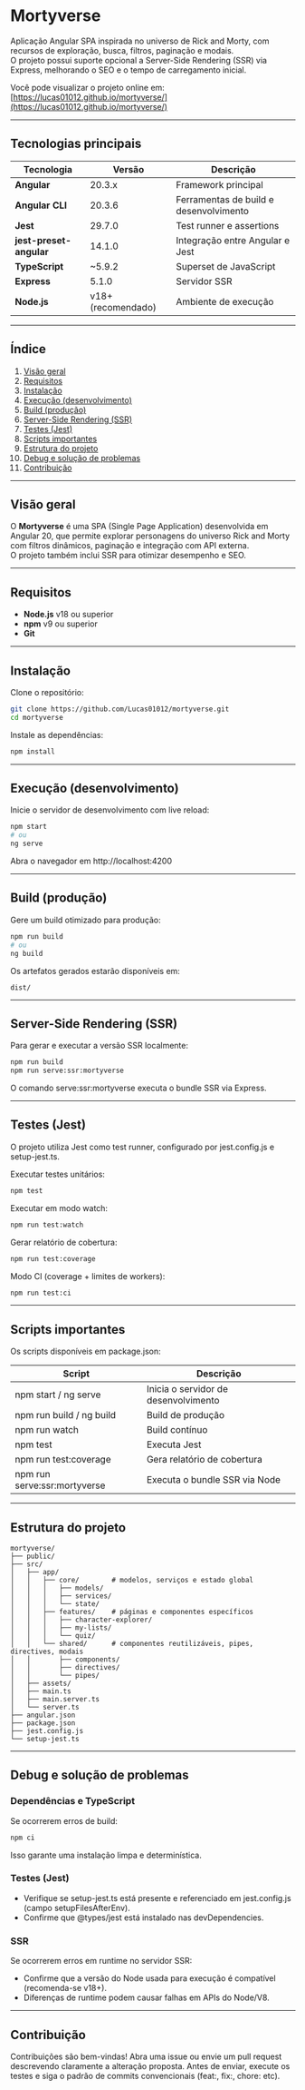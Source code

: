 
# Mortyverse

Aplicação Angular SPA inspirada no universo de Rick and Morty, com recursos de exploração, busca, filtros, paginação e modais.  
O projeto possui suporte opcional a Server-Side Rendering (SSR) via Express, melhorando o SEO e o tempo de carregamento inicial.

Você pode visualizar o projeto online em: [https://lucas01012.github.io/mortyverse/](https://lucas01012.github.io/mortyverse/)

---

## Tecnologias principais

| Tecnologia             | Versão         | Descrição                              |
|------------------------|---------------|----------------------------------------|
| **Angular**            | 20.3.x        | Framework principal                    |
| **Angular CLI**        | 20.3.6        | Ferramentas de build e desenvolvimento |
| **Jest**               | 29.7.0        | Test runner e assertions               |
| **jest-preset-angular**| 14.1.0        | Integração entre Angular e Jest        |
| **TypeScript**         | ~5.9.2        | Superset de JavaScript                 |
| **Express**            | 5.1.0         | Servidor SSR                           |
| **Node.js**            | v18+ (recomendado) | Ambiente de execução              |

---

## Índice

1. [Visão geral](#visão-geral)  
2. [Requisitos](#requisitos)  
3. [Instalação](#instalação)  
4. [Execução (desenvolvimento)](#execução-desenvolvimento)  
5. [Build (produção)](#build-produção)  
6. [Server-Side Rendering (SSR)](#server-side-rendering-ssr)  
7. [Testes (Jest)](#testes-jest)  
8. [Scripts importantes](#scripts-importantes)  
9. [Estrutura do projeto](#estrutura-do-projeto)  
10. [Debug e solução de problemas](#debug-e-solução-de-problemas)  
11. [Contribuição](#contribuição)

---

## Visão geral

O **Mortyverse** é uma SPA (Single Page Application) desenvolvida em Angular 20, que permite explorar personagens do universo Rick and Morty com filtros dinâmicos, paginação e integração com API externa.  
O projeto também inclui SSR para otimizar desempenho e SEO.

---

## Requisitos

- **Node.js** v18 ou superior  
- **npm** v9 ou superior  
- **Git**

---

## Instalação

Clone o repositório:

```bash
git clone https://github.com/Lucas01012/mortyverse.git
cd mortyverse
```

Instale as dependências:

```bash
npm install
```

---

## Execução (desenvolvimento)

Inicie o servidor de desenvolvimento com live reload:

```bash
npm start
# ou
ng serve
```

Abra o navegador em http://localhost:4200

---

## Build (produção)

Gere um build otimizado para produção:

```bash
npm run build
# ou
ng build
```

Os artefatos gerados estarão disponíveis em:

```
dist/
```

---

## Server-Side Rendering (SSR)

Para gerar e executar a versão SSR localmente:

```bash
npm run build
npm run serve:ssr:mortyverse
```

O comando serve:ssr:mortyverse executa o bundle SSR via Express.

---

## Testes (Jest)

O projeto utiliza Jest como test runner, configurado por jest.config.js e setup-jest.ts.

Executar testes unitários:
```bash
npm test
```

Executar em modo watch:
```bash
npm run test:watch
```

Gerar relatório de cobertura:
```bash
npm run test:coverage
```

Modo CI (coverage + limites de workers):
```bash
npm run test:ci
```

---

## Scripts importantes

Os scripts disponíveis em package.json:

| Script                        | Descrição                                 |
|-------------------------------|-------------------------------------------|
| npm start / ng serve          | Inicia o servidor de desenvolvimento      |
| npm run build / ng build      | Build de produção                         |
| npm run watch                 | Build contínuo                            |
| npm test                      | Executa Jest                              |
| npm run test:coverage         | Gera relatório de cobertura               |
| npm run serve:ssr:mortyverse  | Executa o bundle SSR via Node             |

---

## Estrutura do projeto

```
mortyverse/
├── public/
├── src/
│   ├── app/
│   │   ├── core/        # modelos, serviços e estado global
│   │   │   ├── models/
│   │   │   ├── services/
│   │   │   └── state/
│   │   ├── features/    # páginas e componentes específicos
│   │   │   ├── character-explorer/
│   │   │   ├── my-lists/
│   │   │   └── quiz/
│   │   └── shared/      # componentes reutilizáveis, pipes, directives, modais
│   │       ├── components/
│   │       ├── directives/
│   │       └── pipes/
│   ├── assets/
│   ├── main.ts
│   ├── main.server.ts
│   └── server.ts
├── angular.json
├── package.json
├── jest.config.js
└── setup-jest.ts
```

---

## Debug e solução de problemas

### Dependências e TypeScript
Se ocorrerem erros de build:
```bash
npm ci
```
Isso garante uma instalação limpa e determinística.

### Testes (Jest)
- Verifique se setup-jest.ts está presente e referenciado em jest.config.js (campo setupFilesAfterEnv).
- Confirme que @types/jest está instalado nas devDependencies.

### SSR
Se ocorrerem erros em runtime no servidor SSR:
- Confirme que a versão do Node usada para execução é compatível (recomenda-se v18+).
- Diferenças de runtime podem causar falhas em APIs do Node/V8.

---

## Contribuição

Contribuições são bem-vindas!
Abra uma issue ou envie um pull request descrevendo claramente a alteração proposta.
Antes de enviar, execute os testes e siga o padrão de commits convencionais (feat:, fix:, chore: etc).